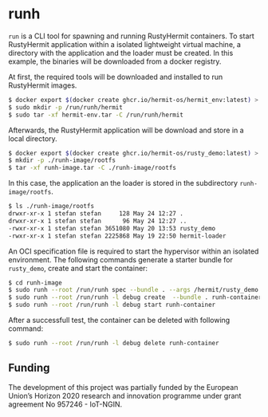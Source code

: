 # runh

`run` is a CLI tool for spawning and running RustyHermit containers.
To start RustyHermit application within a isolated lightweight virtual machine, a directory with the application and the loader must be created.
In this example, the binaries will be downloaded from a docker registry.

At first, the required tools will be downloaded and installed to run RustyHermit images.

```sh
$ docker export $(docker create ghcr.io/hermit-os/hermit_env:latest) > hermit-env.tar
$ sudo mkdir -p /run/runh/hermit
$ sudo tar -xf hermit-env.tar -C /run/runh/hermit
```

Afterwards, the RustyHermit application will be download and store in a local directory.

```sh
$ docker export $(docker create ghcr.io/hermit-os/rusty_demo:latest) > runh-image.tar
$ mkdir -p ./runh-image/rootfs
$ tar -xf runh-image.tar -C ./runh-image/rootfs
```

In this case, the application an the loader is stored in the subdirectory `runh-image/rootfs`.

```sh
$ ls ./runh-image/rootfs
drwxr-xr-x 1 stefan stefan     128 May 24 12:27 .
drwxr-xr-x 1 stefan stefan      96 May 24 12:27 ..
-rwxr-xr-x 1 stefan stefan 3651080 May 20 13:53 rusty_demo
-rwxr-xr-x 1 stefan stefan 2225868 May 19 22:50 hermit-loader
```

An OCI specification file is required to start the hypervisor within an isolated environment.
The following commands generate a starter bundle for `rusty_demo`, create and start the container:

```sh
$ cd runh-image
$ sudo runh --root /run/runh spec --bundle . --args /hermit/rusty_demo
$ sudo runh --root /run/runh -l debug create  --bundle . runh-container
$ sudo runh --root /run/runh -l debug start runh-container
```

After a successfull test, the container can be deleted with following command:

```sh
$ sudo runh --root /run/runh -l debug delete runh-container
```

## Funding

The development of this project was partially funded by the European Union’s Horizon 2020 research and innovation programme under grant agreement No 957246 - IoT-NGIN.
